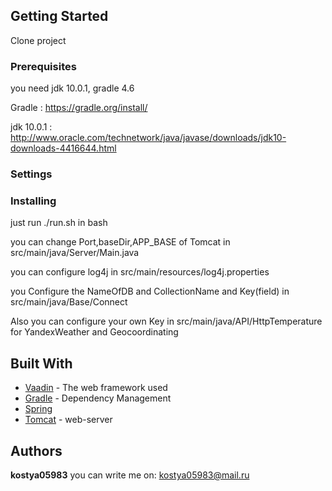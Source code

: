 ## Getting Started
Clone project 

### Prerequisites

you need jdk 10.0.1, gradle 4.6

Gradle : https://gradle.org/install/

jdk 10.0.1 : http://www.oracle.com/technetwork/java/javase/downloads/jdk10-downloads-4416644.html

### Settings



### Installing

just run ./run.sh in bash

you can change Port,baseDir,APP_BASE of Tomcat in src/main/java/Server/Main.java

you can configure log4j in src/main/resources/log4j.properties

you Configure the NameOfDB and CollectionName and Key(field) in src/main/java/Base/Connect

Also you can configure your own Key in src/main/java/API/HttpTemperature for YandexWeather and Geocoordinating


## Built With

* [Vaadin](https://vaadin.com/framework) - The web framework used
* [Gradle](https://gradle.org/) - Dependency Management
* [Spring](https://spring.io/) 
* [Tomcat](http://tomcat.apache.org/) - web-server

## Authors

**kostya05983**
you can write me on: kostya05983@mail.ru


